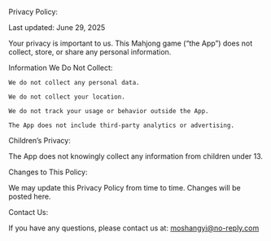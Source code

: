 Privacy Policy:

Last updated: June 29, 2025

Your privacy is important to us. This Mahjong game (“the App”) does not collect, store, or share any personal information.

Information We Do Not Collect:

	We do not collect any personal data.
 
	We do not collect your location.
 
	We do not track your usage or behavior outside the App.
 
	The App does not include third-party analytics or advertising.

Children’s Privacy:

The App does not knowingly collect any information from children under 13.

Changes to This Policy:

We may update this Privacy Policy from time to time. Changes will be posted here.

Contact Us:

If you have any questions, please contact us at:
moshangyi@no-reply.com
